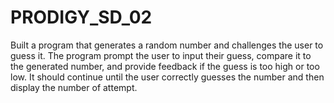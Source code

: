 # PRODIGY_SD_02
Built a program that generates a random number and challenges the user to guess it. The program prompt the user to input their guess, compare it to the generated number, and provide feedback if the guess is too high or too low. It should continue until the user correctly guesses the number and then display the number of  attempt.
